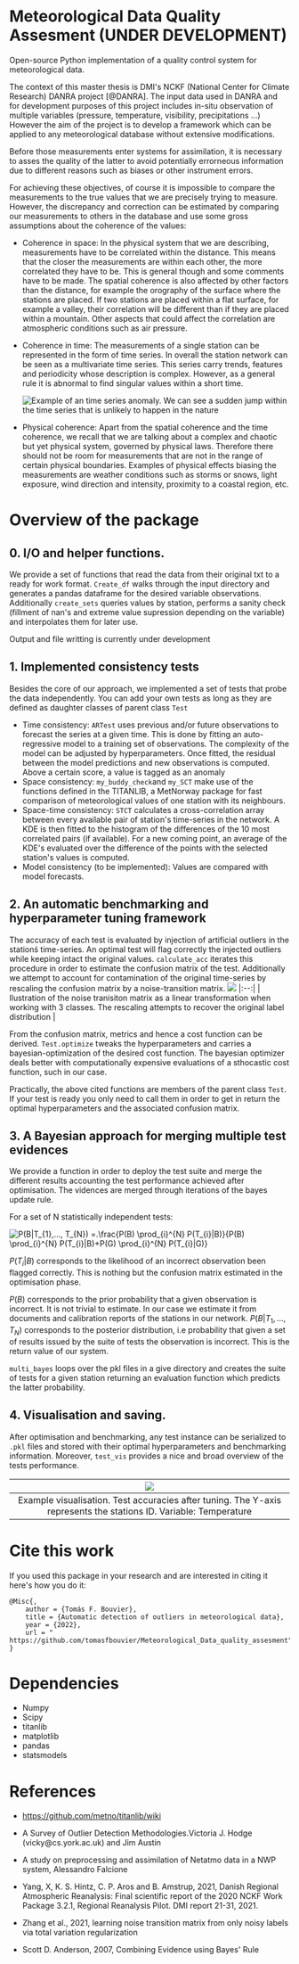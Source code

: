 Meteorological Data Quality Assesment
(UNDER DEVELOPMENT)
===========
Open-source Python implementation of a quality control system for meteorological data. 

The context of this master thesis is DMI's NCKF (National Center for
Climate Research) DANRA project [@DANRA]. The input data used in DANRA and for development purposes of this project includes in-situ observation of multiple variables (pressure, temperature, visibility, precipitations ...)
However the aim of the project is to develop a framework which can be applied to any meteorological database without extensive modifications.

Before those measurements enter 
systems for assimilation, it is necessary to asses the quality of the
latter to avoid potentially errorneous information due to different
reasons such as biases or other instrument errors.

For achieving these objectives, of course it is impossible to compare
the measurements to the true values that we are precisely trying to
measure. However, the discrepancy and correction can be estimated by
comparing our measurements to others in the database and use some gross
assumptions about the coherence of the values:

-   Coherence in space: In the physical system that we are describing,
    measurements have to be correlated within the distance. This means
    that the closer the measurements are within each other, the more
    correlated they have to be. This is general though and some comments
    have to be made. The spatial coherence is also affected by other
    factors than the distance, for example the orography of the surface
    where the stations are placed. If two stations are placed within a
    flat surface, for example a valley, their correlation will be
    different than if they are placed within a mountain. Other aspects
    that could affect the correlation are atmospheric conditions such as
    air pressure.

-   Coherence in time: The measurements of a single station can be
    represented in the form of time series. In overall the station
    network can be seen as a multivariate time series. This series carry
    trends, features and periodicity whose description is complex.
    However, as a general rule it is abnormal to find singular values
    within a short time.

    ![Example of an time series anomaly. We can see a sudden jump within
    the time series that is unlikely to happen in the
    nature](https://user-images.githubusercontent.com/57238320/155008744-1529b246-6c45-45bb-8fa0-89eebaa1dd7c.png)

-   Physical coherence: Apart from the spatial coherence and the time
    coherence, we recall that we are talking about a complex and chaotic
    but yet physical system, governed by physical laws. Therefore there
    should not be room for measurements that are not in the range of
    certain physical boundaries. Examples of physical effects biasing
    the measurements are weather conditions such as storms or snows,
    light exposure, wind direction and intensity, proximity to a coastal
    region, etc.


Overview of the package
=========================

## 0. I/O and helper functions.
We provide a set of functions that read the data from their original txt to a ready for work format. ```Create_df``` walks through the input directory and generates a pandas dataframe for the desired variable observations. Additionally ```create_sets```  queries values by station, performs a sanity check (fillment of nan's and extreme value supression depending on the variable) and interpolates them for later use.

Output and file writting is currently under development 


## 1. Implemented consistency tests
Besides the core of our approach, we implemented a set of tests that probe the data independently. You can add your own tests as long as they are defined as daughter classes of parent class ```Test```

 - Time consistency:
```ARTest``` uses previous and/or future observations to forecast the series at a given time. This is done by fitting an auto-regressive model to a training set of observations. The complexity of the model can be adjusted by hyperparameters. Once fitted, the residual between the model predictions and new observations is computed. Above a certain score, a value is tagged as an anomaly
 - Space consistency:
 ```my_buddy_check```and ```my_SCT``` make use of the functions defined in the TITANLIB, a MetNorway package for fast comparison of meteorological values of one station with its neighbours.
- Space-time consistency: 
```STCT``` calculates a cross-correlation array between every available pair of station's time-series in the network. A KDE is then fitted to the histogram of the differences of the 10 most correlated pairs (if available). For a new coming point, an average of the KDE's evaluated over the difference of the points with the selected station's values is computed.
- Model consistency (to be implemented):
Values are compared with model forecasts.

## 2. An automatic benchmarking and hyperparameter tuning framework 

The accuracy of each test is evaluated by injection of artificial outliers in the stationś time-series. An optimal test will flag correctly the injected outliers while keeping intact the original values. ```calculate_acc``` iterates this procedure in order to estimate the confusion matrix of the test. Additionally we attempt to account for contamination of the original time-series by rescaling the confusion matrix by a noise-transition matrix.
![](https://user-images.githubusercontent.com/57238320/184328494-50c0c8d9-764f-424a-b259-8f64067349e1.png)
|:--:|
| Ilustration of the noise tranisiton matrix as a linear transformation when working with 3 classes. The rescaling attempts to recover the original label distribution |

From the confusion matrix, metrics and hence a cost function can be derived. ```Test.optimize``` tweaks the hyperparameters and carries a bayesian-optimization of the desired cost function. The bayesian optimizer deals better with computationally expensive evaluations of a sthocastic cost function, such in our case. 

Practically, the above cited functions are members of the parent class ```Test```. If your test is ready you only need to call them in order to get in return the optimal hyperparameters and the associated confusion matrix. 

## 3. A Bayesian approach for merging multiple test evidences

We provide a function in order to deploy the test suite and merge the different results accounting the test performance achieved after optimisation. The vidences are merged through iterations of the bayes update rule. 

For a set of N statistically independent tests:


<img src="https://latex.codecogs.com/svg.image?P(B|T_{1},...,&space;T_{N})&space;=\frac{P(B)&space;\prod_{i}^{N}&space;P(T_{i}|B)}{P(B)&space;\prod_{i}^{N}&space;P(T_{i}|B)&plus;P(G)&space;\prod_{i}^{N}&space;P(T_{i}|G)}" title="P(B|T_{1},..., T_{N}) =.\frac{P(B) \prod_{i}^{N} P(T_{i}|B)}{P(B) \prod_{i}^{N} P(T_{i}|B)+P(G) \prod_{i}^{N} P(T_{i}|G)}" />

$P(T_{i}|B)$ corresponds to the likelihood of an incorrect observation been flagged correctly. This is nothing but the confusion matrix estimated in the optimisation phase.

$P(B)$ corresponds to the prior probability that a given observation is incorrect. It is not trivial to estimate. In our case we estimate it from documents and calibration reports of the stations in our network. 
$P(B|T_{1},...,T_{N})$ corresponds to the posterior distribution, i.e  probability that given a set of results issued by the suite of tests the observation is incorrect. This is the return value of our system.

```multi_bayes``` loops over the pkl files in a give directory and creates the suite of tests for a given station returning an evaluation function which predicts the latter probability. 


## 4. Visualisation and saving.
After optimisation and benchmarking, any test instance can be serialized to ```.pkl``` files and stored with their optimal hyperparameters and benchmarking information. Moreover, ```test_vis``` provides a nice and broad overview of the tests performance.

|![](https://user-images.githubusercontent.com/57238320/184324425-876ad715-e9c8-4d80-a622-9fed9cd83b6c.png)|
|:--:|
| Example visualisation. Test accuracies after tuning. The Y-axis represents the stations ID. Variable: Temperature|

Cite this work
==============

If you used this package in your research and are interested in citing it here's how you do it:
```
@Misc{,
    author = {Tomás F. Bouvier},
    title = {Automatic detection of outliers in meteorological data},
    year = {2022},
    url = " https://github.com/tomasfbouvier/Meteorological_Data_quality_assesment"
}
```

# Dependencies 
* Numpy
* Scipy
* titanlib
* matplotlib
* pandas
* statsmodels

# References 


* https://github.com/metno/titanlib/wiki

* A Survey of Outlier Detection Methodologies.Victoria J. Hodge
(vicky\@cs.york.ac.uk) and Jim Austin

* A study on preprocessing and assimilation of Netatmo data in a NWP
system, Alessandro Falcione

* Yang, X, K. S. Hintz, C. P. Aros and B. Amstrup, 2021, Danish Regional
Atmospheric Reanalysis: Final scientific report of the 2020 NCKF Work
Package 3.2.1, Regional Reanalysis Pilot. DMI report 21-31, 2021.

* Zhang et al., 2021, learning noise transition matrix from only noisy labels via total variation regularization

* Scott D. Anderson, 2007, Combining Evidence using Bayes' Rule


